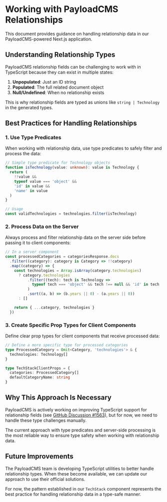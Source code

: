 # Working with PayloadCMS Relationships

This document provides guidance on handling relationship data in our PayloadCMS-powered Next.js application.

## Understanding Relationship Types

PayloadCMS relationship fields can be challenging to work with in TypeScript because they can exist in multiple states:

1. **Unpopulated**: Just an ID string
2. **Populated**: The full related document object
3. **Null/Undefined**: When no relationship exists

This is why relationship fields are typed as unions like `string | Technology` in the generated types.

## Best Practices for Handling Relationships

### 1. Use Type Predicates

When working with relationship data, use type predicates to safely filter and process the data:

```typescript
// Simple type predicate for Technology objects
function isTechnology(value: unknown): value is Technology {
  return (
    !!value && 
    typeof value === 'object' && 
    'id' in value && 
    'name' in value
  )
}

// Usage
const validTechnologies = technologies.filter(isTechnology)
```

### 2. Process Data on the Server

Always process and filter relationship data on the server side before passing it to client components:

```typescript
// In a server component
const processedCategories = categoriesResponse.docs
  .filter((category): category is Category => !!category)
  .map((category) => {
    const technologies = Array.isArray(category.technologies)
      ? category.technologies
          .filter((tech): tech is Technology => 
            typeof tech === 'object' && tech !== null && 'id' in tech
          )
          .sort((a, b) => (b.years || 0) - (a.years || 0))
      : []

    return { ...category, technologies }
  })
```

### 3. Create Specific Prop Types for Client Components

Define clear prop types for client components that receive processed data:

```typescript
// Define a more specific type for processed categories
type ProcessedCategory = Omit<Category, 'technologies'> & {
  technologies: Technology[]
}

type TechStackClientProps = {
  categories: ProcessedCategory[]
  defaultCategoryName: string
}
```

## Why This Approach Is Necessary

PayloadCMS is actively working on improving TypeScript support for relationship fields (see [GitHub Discussion #1563](https://github.com/payloadcms/payload/discussions/1563)), but for now, we need to handle these type challenges manually.

The current approach with type predicates and server-side processing is the most reliable way to ensure type safety when working with relationship data.

## Future Improvements

The PayloadCMS team is developing TypeScript utilities to better handle relationship types. When these become available, we can update our approach to use their official solutions.

For now, the pattern established in our `TechStack` component represents the best practice for handling relationship data in a type-safe manner. 